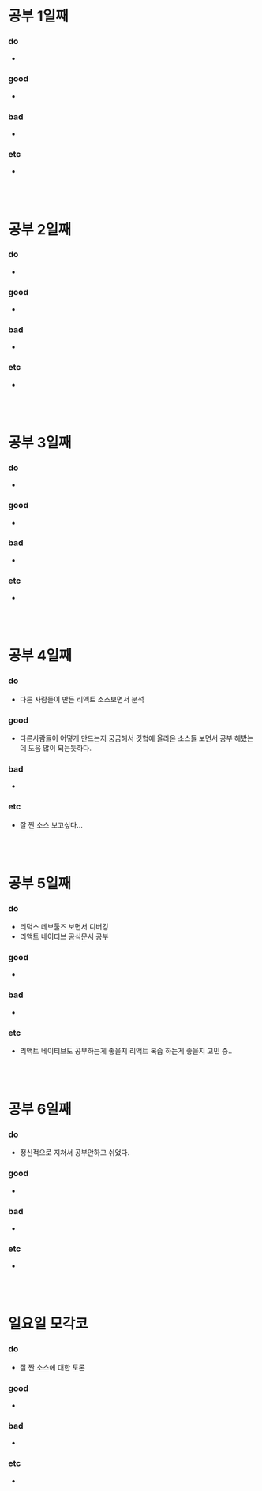 # 공부 1일째 
### do
- 

### good
- 

### bad
- 

### etc
- 

<br /><br />

# 공부 2일째 
### do
-

### good
-

### bad
-

### etc
-

<br /><br />

# 공부 3일째 
### do
-

### good
-

### bad
-

### etc
-

<br /><br />

# 공부 4일째 
### do
- 다른 사람들이 만든 리액트 소스보면서 분석

### good
- 다른사람들이 어떻게 만드는지 궁금해서 깃헙에 올라온 소스들 보면서 공부 해봤는데 도움 많이 되는듯하다.

### bad
- 

### etc
- 잘 짠 소스 보고싶다...

<br /><br />

# 공부 5일째 
### do
- 리덕스 데브툴즈 보면서 디버깅
- 리액트 네이티브 공식문서 공부

### good
-
 
### bad
-

### etc
- 리액트 네이티브도 공부하는게 좋을지 리액트 복습 하는게 좋을지 고민 중..

<br /><br />

# 공부 6일째 
### do
- 정신적으로 지쳐서 공부안하고 쉬었다.

### good
-

### bad
-

### etc
- 

<br /><br />

# 일요일 모각코
### do
- 잘 짠 소스에 대한 토론

### good
-

### bad
- 

### etc
-

<br /><br />
